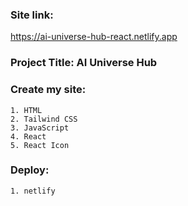 ### Site link: 
https://ai-universe-hub-react.netlify.app

### Project Title: AI Universe Hub

### Create my site:
    1. HTML
    2. Tailwind CSS
    3. JavaScript
    4. React
    5. React Icon

### Deploy:
    1. netlify
